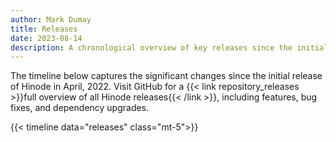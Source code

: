```yaml
---
author: Mark Dumay
title: Releases
date: 2023-08-14
description: A chronological overview of key releases since the initial launch of Hinode.
---
```


The timeline below captures the significant changes since the initial release of Hinode in April, 2022. 
Visit GitHub for a {{< link repository_releases >}}full overview of all Hinode releases{{< /link >}}, 
including features, bug fixes, and dependency upgrades.

{{< timeline data="releases" class="mt-5">}}
